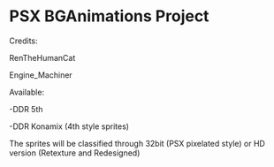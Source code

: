 # PSX BGAnimations Project

Credits:

RenTheHumanCat

Engine_Machiner

Available:

-DDR 5th

-DDR Konamix (4th style sprites)

The sprites will be classified through 32bit (PSX pixelated style) or HD version (Retexture and Redesigned)

